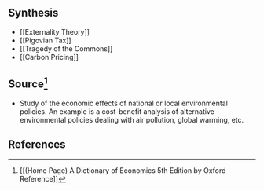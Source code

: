 ## Synthesis
- [[Externality Theory]]
- [[Pigovian Tax]]
- [[Tragedy of the Commons]]
- [[Carbon Pricing]]
## Source[^1]
- Study of the economic effects of national or local environmental policies. An example is a cost-benefit analysis of alternative environmental policies dealing with air pollution, global warming, etc.
## References

[^1]: [[(Home Page) A Dictionary of Economics 5th Edition by Oxford Reference]]
